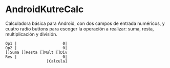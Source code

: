 # AndroidKutreCalc

Calculadora básica para Android, con dos campos de entrada numéricos, y cuatro radio buttons para escoger la operación a realizar: suma, resta, multiplicación y división.

```
Op1 |                    0|
Op2 |                    0|
[]Suma []Resta []Mult []Div
Res |                    0|
                  [Calcula]
```
